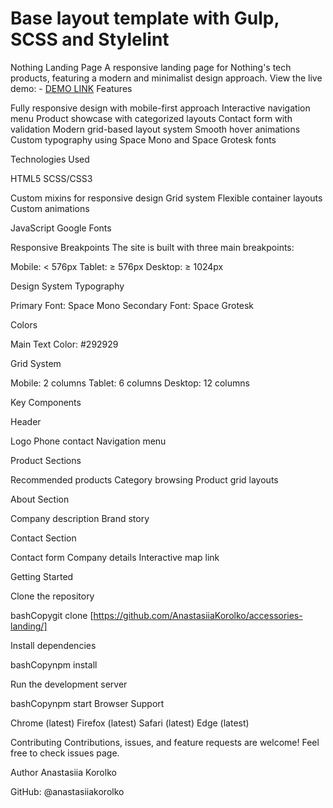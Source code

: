 # Base layout template with Gulp, SCSS and Stylelint
Nothing Landing Page
A responsive landing page for Nothing's tech products, featuring a modern and minimalist design approach. View the live demo:  - [DEMO LINK](https://AnastasiiaKorolko.github.io/accessories-landing/)
Features

Fully responsive design with mobile-first approach
Interactive navigation menu
Product showcase with categorized layouts
Contact form with validation
Modern grid-based layout system
Smooth hover animations
Custom typography using Space Mono and Space Grotesk fonts

Technologies Used

HTML5
SCSS/CSS3

Custom mixins for responsive design
Grid system
Flexible container layouts
Custom animations


JavaScript
Google Fonts

Responsive Breakpoints
The site is built with three main breakpoints:

Mobile: < 576px
Tablet: ≥ 576px
Desktop: ≥ 1024px

Design System
Typography

Primary Font: Space Mono
Secondary Font: Space Grotesk

Colors

Main Text Color: #292929

Grid System

Mobile: 2 columns
Tablet: 6 columns
Desktop: 12 columns

Key Components

Header

Logo
Phone contact
Navigation menu


Product Sections

Recommended products
Category browsing
Product grid layouts


About Section

Company description
Brand story


Contact Section

Contact form
Company details
Interactive map link


Getting Started

Clone the repository

bashCopygit clone [https://github.com/AnastasiiaKorolko/accessories-landing/]

Install dependencies

bashCopynpm install

Run the development server

bashCopynpm start
Browser Support

Chrome (latest)
Firefox (latest)
Safari (latest)
Edge (latest)

Contributing
Contributions, issues, and feature requests are welcome! Feel free to check issues page.

Author
Anastasiia Korolko

GitHub: @anastasiiakorolko
